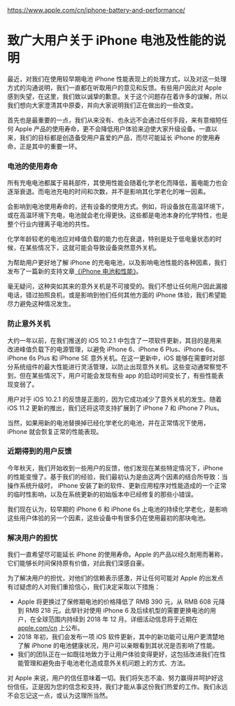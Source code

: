 <a href="https://www.apple.com/cn/iphone-battery-and-performance/">https://www.apple.com/cn/iphone-battery-and-performance/</a><div id="articleHeader"><h1>致广大用户关于 iPhone 电池及性能的说明</h1></div>
					<p>最近，对我们在使用较早期电池 iPhone 性能表现上的处理方式，以及对这一处理方式的沟通说明，我们一直都在听取用户的意见和反馈。有些用户因此对 Apple 感到失望，在这里，我们致以诚挚的歉意。关于这个问题存在着许多的误解，所以我们想向大家澄清其中原委，并向大家说明我们正在做出的一些改变。</p>
					<p>首先也是最重要的一点，我们从来没有、也永远不会通过任何手段，来有意缩短任何 Apple 产品的使用寿命，更不会降低用户体验来迫使大家升级设备。一直以来，我们的目标都是创造备受用户喜爱的产品，而尽可能延长 iPhone 的使用寿命，正是其中的重要一环。</p>
					<h3>电池的使用寿命</h3>
					<p>所有充电电池都属于易耗部件，其使用性能会随着化学老化而降低，蓄电能力也会逐渐衰退。而电池充电的时间和次数，并不是影响其化学老化的唯一因素。</p>
					<p>会影响到电池使用寿命的，还有设备的使用方式。例如，将设备放在高温环境下，或在高温环境下充电，电池就会老化得更快。这些都是电池本身的化学特性，也是整个行业内锂离子电池的共性。</p>
					<p>化学年龄较老的电池应对峰值负载的能力也在衰退，特别是处于低电量状态的时候，在某些情况下，这就可能会导致设备突然意外关机。</p>
					<p>为帮助用户更好地了解 iPhone 的充电电池，以及影响电池性能的各种因素，我们发布了一篇新的支持文章<a href="https://support.apple.com/zh-cn/HT208387" target="_blank">《iPhone 电池和性能》</a>。</p>
					<p>毫无疑问，这种突如其来的意外关机是不可接受的。我们不想让任何用户因此漏接电话，错过拍照良机，或是影响到他们任何其他方面的 iPhone 体验，我们希望能尽力避免这种情况发生。</p>
					<h3>防止意外关机</h3>
					<p>大约一年以前，在我们推送的 iOS 10.2.1 中包含了一项软件更新，其目的是用来改进峰值负载下的电源管理，以避免 iPhone 6、iPhone 6 Plus、iPhone 6s、iPhone 6s Plus 和 iPhone SE 意外关机。在这一更新中，iOS 能够在需要时对部分系统组件的最大性能进行灵活管理，以防止出现意外关机。这些变动通常察觉不到，但在某些情况下，用户可能会发现有些 app 的启动时间变长了，有些性能表现变弱了。</p>
					<p>用户对于 iOS 10.2.1 的反馈是正面的，因为它成功减少了意外关机的发生。随着 iOS 11.2 更新的推出，我们还将这项支持扩展到了 iPhone 7 和 iPhone 7 Plus。</p>
					<p>当然，如果用新的电池替换掉已经化学老化的电池，并在正常情况下使用，iPhone 就会恢复正常的性能表现。</p>
					<h3>近期得到的用户反馈</h3>
					<p>今年秋天，我们开始收到一些用户的反馈，他们发现在某些特定情况下，iPhone 的性能变慢了。基于我们的经验，我们最初认为是由这两个因素的结合所导致：当操作系统升级时， iPhone 安装了新的软件、更新应用程序对性能造成的一个正常的临时性影响，以及在系统更新的初始版本中已经修复的那些小错误。</p>
					<p>我们现在认为，较早期的 iPhone 6 和 iPhone 6s 上电池的持续化学老化，是影响这些用户体验的另一个因素，这些设备中有很多仍在使用最初的那块电池。</p>
					<h3>解决用户的担忧</h3>
					<p>我们一直希望尽可能延长 iPhone 的使用寿命。Apple 的产品以经久耐用而著称，它们能够长时间保持原有价值，对此我们深感自豪。</p>
					<p>为了解决用户的担忧，对他们的信赖表示感激，并让任何可能对 Apple 的出发点有过疑虑的人对我们重拾信心，我们决定采取以下措施：</p>
					<ul>
						<li>Apple 将更换过了保修期电池的价格降低了 RMB 390 元，从 RMB 608 元降到 RMB 218 元。此举针对使用 iPhone 6 及后续机型的需要更换电池的用户，在全球范围内持续到 2018 年 12 月。详细活动信息将于近期在 <a href="/cn/" target="_blank">apple.com/cn</a> 上公布。</li>
						<li>2018 年初，我们会发布一项 iOS 软件更新，其中的新功能可让用户更清楚地了解 iPhone 的电池健康状况，用户可以亲眼看到其状况是否影响了性能。</li>
						<li>我们的团队正在一如既往地致力于让用户体验变得更好，这包括改进我们在性能管理和避免由于电池老化造成意外关机问题上的方式、方法。</li>
					</ul>
					<p>对 Apple 来说，用户的信任意味着一切。我们将矢志不渝、努力赢得并呵护好这份信任。正是因为您的信念和支持，我们才能从事这份我们热爱的工作。我们永远不会忘记这一点，或认为这理所当然。</p>
				